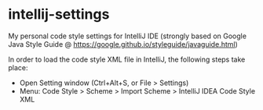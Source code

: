# intellij-settings

My personal code style settings for IntelliJ IDE (strongly based on Google Java Style Guide @ https://google.github.io/styleguide/javaguide.html)

In order to load the code style XML file in IntelliJ, the following steps take place:

- Open Setting window (Ctrl+Alt+S, or File > Settings)
- Menu: Code Style > Scheme > Import Scheme > IntelliJ IDEA Code Style XML


